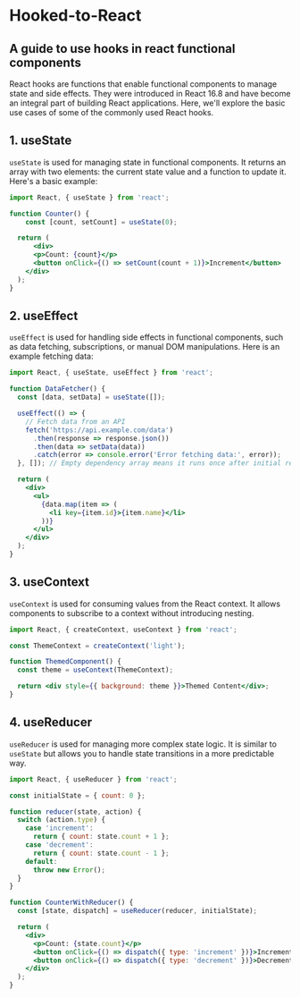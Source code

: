 # Hooked-to-React
## A guide to use hooks in react functional components

React hooks are functions that enable functional components to manage state and side effects. They were introduced in React 16.8 and have become an integral part of building React applications. Here, we'll explore the basic use cases of some of the commonly used React hooks.

## 1. useState

`useState` is used for managing state in functional components. It returns an array with two elements: the current state value and a function to update it. Here's a basic example:

```jsx
import React, { useState } from 'react';

function Counter() {
    const [count, setCount] = useState(0);

  return (
      <div>
      <p>Count: {count}</p>
      <button onClick={() => setCount(count + 1)}>Increment</button>
    </div>
  );
}
```

## 2. useEffect
`useEffect` is used for handling side effects in functional components, such as data fetching, subscriptions, or manual DOM manipulations. Here is an example fetching data:

```jsx
import React, { useState, useEffect } from 'react';

function DataFetcher() {
  const [data, setData] = useState([]);

  useEffect(() => {
    // Fetch data from an API
    fetch('https://api.example.com/data')
      .then(response => response.json())
      .then(data => setData(data))
      .catch(error => console.error('Error fetching data:', error));
  }, []); // Empty dependency array means it runs once after initial render

  return (
    <div>
      <ul>
        {data.map(item => (
          <li key={item.id}>{item.name}</li>
        ))}
      </ul>
    </div>
  );
}
```

## 3. useContext
`useContext` is used for consuming values from the React context. It allows components to subscribe to a context without introducing nesting.

```jsx
import React, { createContext, useContext } from 'react';

const ThemeContext = createContext('light');

function ThemedComponent() {
  const theme = useContext(ThemeContext);

  return <div style={{ background: theme }}>Themed Content</div>;
}
```

## 4. useReducer
`useReducer` is used for managing more complex state logic. It is similar to `useState` but allows you to handle state transitions in a more predictable way.

```jsx
import React, { useReducer } from 'react';

const initialState = { count: 0 };

function reducer(state, action) {
  switch (action.type) {
    case 'increment':
      return { count: state.count + 1 };
    case 'decrement':
      return { count: state.count - 1 };
    default:
      throw new Error();
  }
}

function CounterWithReducer() {
  const [state, dispatch] = useReducer(reducer, initialState);

  return (
    <div>
      <p>Count: {state.count}</p>
      <button onClick={() => dispatch({ type: 'increment' })}>Increment</button>
      <button onClick={() => dispatch({ type: 'decrement' })}>Decrement</button>
    </div>
  );
}
```